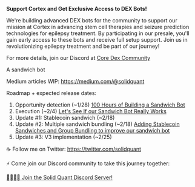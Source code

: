 
**Support Cortex and Get Exclusive Access to DEX Bots!**

We're building advanced DEX bots for the community to support our mission at Cortex in advancing stem cell therapies and seizure prediction technologies for epilepsy treatment. By participating in our presale, you'll gain early access to these bots and receive full setup support. Join us in revolutionizing epilepsy treatment and be part of our journey!

For more details, join our Discord at [Core Dex Community](https://discord.gg/AWDgU4WCwV)

A sandwich bot

Medium articles WIP:
https://medium.com/@solidquant

Roadmap + expected release dates:
1. Opportunity detection (~1/28)
[100 Hours of Building a Sandwich Bot](https://medium.com/@solidquant/100-hours-of-building-a-sandwich-bot-a89235281da3)
2. Execution (~2/4)
[Let's See If our Sandwich Bot Really Works](https://medium.com/@solidquant/lets-see-if-our-sandwich-bot-really-works-9546c49059bd)
3. Update #1: Stablecoin sandwich (~2/18)
4. Update #2: Multiple sandwich bundling (~2/18)
[Adding Stablecoin Sandwiches and Group Bundling to improve our sandwich bot](https://medium.com/@solidquant/adding-stablecoin-sandwiches-and-group-bundling-to-improve-our-sandwich-bot-2037cf741f77)
5. Update #3: V3 implementation (~2/25)

☕ Follow me on Twitter:
https://twitter.com/solidquant

⚡️ Come join our Discord community to take this journey together:

[👨‍👩‍👦‍👦 Join the Solid Quant Discord Server!](https://discord.com/invite/e6KpjTQP98)
